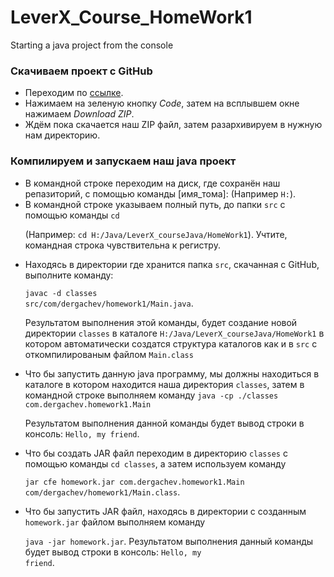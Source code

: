 # LeverX_Course_HomeWork1
Starting a java project from the console

<h3>Скачиваем проект с GitHub</h3>
<ul>
<li> Переходим по <a  href = "https://github.com/DergachevDenis/LeverX_Course_HomeWork1">ссылке</a>.</li>

<li> Нажимаем на зеленую кнопку <i>Code</i>, затем на всплывшем окне нажимаем <i>Download ZIP</i>.</li>

<li> Ждём пока скачается наш ZIP файл, затем разархивируем в нужную нам директорию.</li>
</ul>


<h3>Компилируем и запускаем наш java проект</h3>
<ul>
<li> В командной строке переходим на диск, где сохранён наш репазиторий, с помощью команды [имя_тома]: (Например <code>H:</code>). </li>

<li> В командной строке указываем полный путь, до папки <code>src</code> с помощью команды <code>cd</code> 

(Например: <code>cd H:/Java/LeverX_courseJava/HomeWork1</code>). Учтите, командная строка чувствительна к регистру.</li>

<li> Находясь в директории где хранится папка <code>src</code>, скачанная с GitHub, выполните команду:

<code>javac -d classes src/com/dergachev/homework1/Main.java</code>. 

Результатом выполнения этой команды, будет создание новой директории <code>classes</code> в каталоге <code>H:/Java/LeverX_courseJava/HomeWork1</code> в котором автоматически создатся структура каталогов как и в <code>src</code> c откомпилированым файлом <code>Main.class</code></li>

<li> Что бы запустить данную java программу, мы должны находиться в каталоге в котором находится наша директория <code>classes</code>, затем в командной строке выполняем команду <code>java -cp ./classes com.dergachev.homework1.Main</code>

Результатом выполнения данной команды будет вывод строки в консоль: <code>Hello, my friend</code>.</li>

<li> Что бы создать JAR файл переходим в директорию <code>classes</code>  c помощью команды <code>cd classes</code>, а затем используем команду 

<code>jar cfe homework.jar com.dergachev.homework1.Main com/dergachev/homework1/Main.class</code>.</li>

<li> Что бы запустить JAR файл, находясь в директории с созданным <code>homework.jar</code> файлом выполняем команду 

<code>java -jar homework.jar</code>. Результатом выполнения данный команды будет вывод строки в консоль: <code>Hello, my friend</code>.</li>
</ul>

